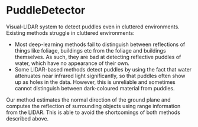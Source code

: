 # PuddleDetector

Visual-LIDAR system to detect puddles even in cluttered environments. Existing methods struggle in cluttered environments:

* Most deep-learning methods fail to distinguish between reflections of things like foliage, buildings etc from the foliage and buildings themselves. As such, they are bad at detecting reflective puddles of water, which have no appearance of their own.
* Some LIDAR-based methods detect puddles by using the fact that water attenuates near infrared light significantly, so that puddles often show up as holes in the data. However, this is unreliable and sometimes cannot distinguish between dark-coloured material from puddles.

Our method estimates the normal direction of the ground plane and computes the reflection of surrounding objects using range information from the LIDAR. This is able to avoid the shortcomings of both methods described above.
